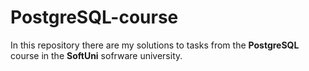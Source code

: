 # PostgreSQL-course

In this repository there are my solutions to tasks from the **PostgreSQL** course in the **SoftUni** sofrware university.
